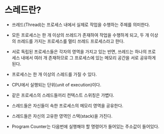 # 스레드란?
- 쓰레드(Thread)는 프로세스 내에서 실제로 작업을 수행하는 주체를 의미한다.
- 모든 프로세스는 한 개 이상의 쓰레드가 존재하여 작업을 수행하게 되고, 두 개 이상의 쓰레드를 가지는 프로세스를 멀티 쓰레드 프로세스라고 한다.
- 서로 독립된 프로세스들은 각자의 영역을 가지고 있는 반면, 쓰레드는 하나의 프로세스 내에서 여러 개 존재하므로 그 프로세스에 있는 메모리 공간을 서로 공유하게 된다.

- 프로세스는 한 개 이상의 스레드를 가질 수 있다.
- CPU에서 실행되는 단위(unit of execution)이다.
- 같은 프로세스의 스레드들끼리 컨텍스트 스위칭은 가볍다.
- 스레드들은 자신들이 속한 프로세스의 메모리 영역을 공유한다.
- 스레드들은 자신의 고유한 영역인 스택(stack)을 가진다.
- Program Counter는 다음번에 실행해야 할 명령어가 들어있는 주소값이 들어있다.
